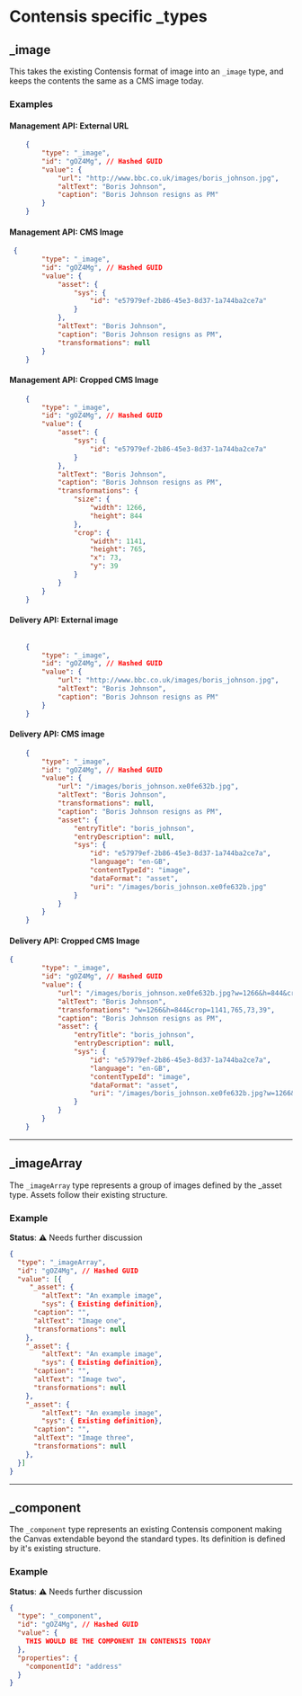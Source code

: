 # Contensis specific _types

## _image

This takes the existing Contensis format of image into an `_image` type, and keeps the contents the same as a CMS image today.

### Examples

#### Management API: External URL

```json
    {
        "type": "_image",
        "id": "gOZ4Mg", // Hashed GUID
        "value": {
            "url": "http://www.bbc.co.uk/images/boris_johnson.jpg",
            "altText": "Boris Johnson",
            "caption": "Boris Johnson resigns as PM"
        }
    }
 ```

#### Management API: CMS Image

```json
 {
        "type": "_image",
        "id": "gOZ4Mg", // Hashed GUID
        "value": {
            "asset": {
                "sys": {
                    "id": "e57979ef-2b86-45e3-8d37-1a744ba2ce7a"
                }
            },
            "altText": "Boris Johnson",
            "caption": "Boris Johnson resigns as PM",
            "transformations": null
        }
    }
```

#### Management API: Cropped CMS Image

```json
    {
        "type": "_image",
        "id": "gOZ4Mg", // Hashed GUID
        "value": {
            "asset": {
                "sys": {
                    "id": "e57979ef-2b86-45e3-8d37-1a744ba2ce7a"
                }
            },
            "altText": "Boris Johnson",
            "caption": "Boris Johnson resigns as PM",
            "transformations": {
                "size": {
                    "width": 1266,
                    "height": 844
                },
                "crop": {
                    "width": 1141,
                    "height": 765,
                    "x": 73,
                    "y": 39
                }
            }
        }
    }
```

#### Delivery API: External image

```json

    {
        "type": "_image",
        "id": "gOZ4Mg", // Hashed GUID
        "value": {
            "url": "http://www.bbc.co.uk/images/boris_johnson.jpg",
            "altText": "Boris Johnson",
            "caption": "Boris Johnson resigns as PM"
        }
    }
```

#### Delivery API: CMS image

```json
    {
        "type": "_image",
        "id": "gOZ4Mg", // Hashed GUID
        "value": {
            "url": "/images/boris_johnson.xe0fe632b.jpg",
            "altText": "Boris Johnson",
            "transformations": null,
            "caption": "Boris Johnson resigns as PM",
            "asset": {
                "entryTitle": "boris_johnson",
                "entryDescription": null,
                "sys": {
                    "id": "e57979ef-2b86-45e3-8d37-1a744ba2ce7a",
                    "language": "en-GB",
                    "contentTypeId": "image",
                    "dataFormat": "asset",
                    "uri": "/images/boris_johnson.xe0fe632b.jpg"
                }
            }
        }
    }
```

#### Delivery API: Cropped CMS Image

```json
{
        "type": "_image",
        "id": "gOZ4Mg", // Hashed GUID
        "value": {
            "url": "/images/boris_johnson.xe0fe632b.jpg?w=1266&h=844&crop=1141,765,73,39",
            "altText": "Boris Johnson",
            "transformations": "w=1266&h=844&crop=1141,765,73,39",
            "caption": "Boris Johnson resigns as PM",
            "asset": {
                "entryTitle": "boris_johnson",
                "entryDescription": null,
                "sys": {
                    "id": "e57979ef-2b86-45e3-8d37-1a744ba2ce7a",
                    "language": "en-GB",
                    "contentTypeId": "image",
                    "dataFormat": "asset",
                    "uri": "/images/boris_johnson.xe0fe632b.jpg?w=1266&h=844&crop=1141,765,73,39"
                }
            }
        }
    }
```

***

## _imageArray

The `_imageArray` type represents a group of images defined by the _asset type. Assets follow their existing structure.

### Example

**Status**: ⚠️ Needs further discussion

```json
{
  "type": "_imageArray",
  "id": "gOZ4Mg", // Hashed GUID
  "value": [{
     "_asset": {
        "altText": "An example image",
        "sys": { Existing definition},
      "caption": "",
      "altText": "Image one",
      "transformations": null
    },
    "_asset": {
        "altText": "An example image",
        "sys": { Existing definition},
      "caption": "",
      "altText": "Image two",
      "transformations": null
    },
    "_asset": {
        "altText": "An example image",
        "sys": { Existing definition},
      "caption": "",
      "altText": "Image three",
      "transformations": null
    },
  }]
}
```

***

## _component

The `_component` type represents an existing Contensis component making the Canvas extendable beyond the standard types. Its definition is defined by it's existing structure.

### Example

**Status**: ⚠️ Needs further discussion

```json
{
  "type": "_component",
  "id": "gOZ4Mg", // Hashed GUID
  "value": {
    THIS WOULD BE THE COMPONENT IN CONTENSIS TODAY
  },
  "properties": {
    "componentId": "address"
  }
}
```
